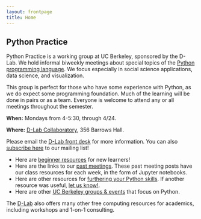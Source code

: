 ```yaml
---
layout: frontpage
title: Home
---
```


## Python Practice

Python Practice is a working group at UC Berkeley, sponsored by the D-Lab. We hold informal biweekly meetings about special topics of the [Python programming language](https://python.org/). We focus especially in social science applications, data science, and visualization. 

This group is perfect for those who have some experience with Python, as we do expect some programming foundation. Much of the learning will be done in pairs or as a team. Everyone is welcome to attend any or all meetings throughout the semester.

**When:** Mondays from 4-5:30, through 4/24.

**Where:** [D-Lab Collaboratory](http://dlab.berkeley.edu/space), 356 Barrows Hall.

Please email the [D-Lab front desk](mailto:dlab-frontdesk@berkeley.edu) for more information. You can also [subscribe here](https://groups.google.com/a/lists.berkeley.edu/d/forum/pythonpractice) to our mailing list!

* Here are [beginner resources](/learn) for new learners!
* Here are the links to our [past meetings](/past). These past meeting posts have our class resources for each week, in the form of Jupyter notebooks.
* Here are other resources for [furthering your Python skills](/resources). If another resource was useful, [let us know!](mailto:mcarey@berkeley.edu).
* Here are other [UC Berkeley groups & events](/community) that focus on Python.

The [D-Lab](http://dlab.berkeley.edu) also offers many other free computing resources for academics, including workshops and 1-on-1 consulting.
